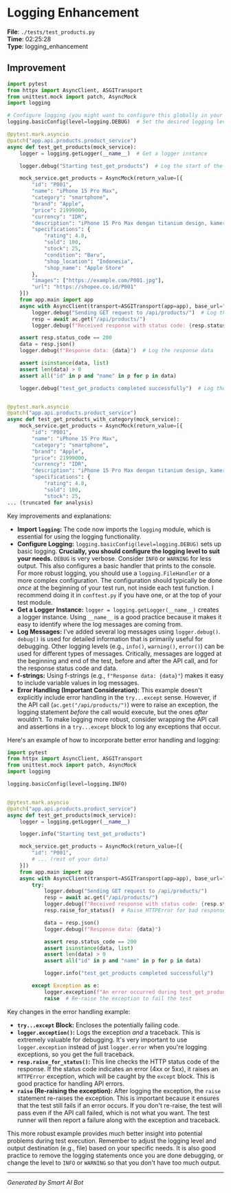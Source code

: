 # Logging Enhancement

**File**: `./tests/test_products.py`  
**Time**: 02:25:28  
**Type**: logging_enhancement

## Improvement

```python
import pytest
from httpx import AsyncClient, ASGITransport
from unittest.mock import patch, AsyncMock
import logging

# Configure logging (you might want to configure this globally in your test suite)
logging.basicConfig(level=logging.DEBUG)  # Set the desired logging level

@pytest.mark.asyncio
@patch("app.api.products.product_service")
async def test_get_products(mock_service):
    logger = logging.getLogger(__name__)  # Get a logger instance

    logger.debug("Starting test_get_products")  # Log the start of the test

    mock_service.get_products = AsyncMock(return_value=[{
        "id": "P001",
        "name": "iPhone 15 Pro Max",
        "category": "smartphone",
        "brand": "Apple",
        "price": 21999000,
        "currency": "IDR",
        "description": "iPhone 15 Pro Max dengan titanium design, kamera 48MP, dan performa terbaik",
        "specifications": {
            "rating": 4.8,
            "sold": 100,
            "stock": 25,
            "condition": "Baru",
            "shop_location": "Indonesia",
            "shop_name": "Apple Store"
        },
        "images": ["https://example.com/P001.jpg"],
        "url": "https://shopee.co.id/P001"
    }])
    from app.main import app
    async with AsyncClient(transport=ASGITransport(app=app), base_url="http://test") as ac:
        logger.debug("Sending GET request to /api/products/")  # Log the request
        resp = await ac.get("/api/products/")
        logger.debug(f"Received response with status code: {resp.status_code}")  # Log the response status

    assert resp.status_code == 200
    data = resp.json()
    logger.debug(f"Response data: {data}")  # Log the response data

    assert isinstance(data, list)
    assert len(data) > 0
    assert all("id" in p and "name" in p for p in data)

    logger.debug("test_get_products completed successfully")  # Log the end of the test


@pytest.mark.asyncio
@patch("app.api.products.product_service")
async def test_get_products_with_category(mock_service):
    mock_service.get_products = AsyncMock(return_value=[{
        "id": "P001",
        "name": "iPhone 15 Pro Max",
        "category": "smartphone",
        "brand": "Apple",
        "price": 21999000,
        "currency": "IDR",
        "description": "iPhone 15 Pro Max dengan titanium design, kamera 48MP, dan performa terbaik",
        "specifications": {
            "rating": 4.8,
            "sold": 100,
            "stock": 25,
... (truncated for analysis)
```

Key improvements and explanations:

* **Import `logging`:**  The code now imports the `logging` module, which is essential for using the logging functionality.
* **Configure Logging:**  `logging.basicConfig(level=logging.DEBUG)` sets up basic logging.  **Crucially, you should configure the logging level to suit your needs.**  `DEBUG` is very verbose.  Consider `INFO` or `WARNING` for less output.  This also configures a basic handler that prints to the console.  For more robust logging, you should use a `logging.FileHandler` or a more complex configuration.  The configuration should typically be done *once* at the beginning of your test run, not inside each test function.  I recommend doing it in `conftest.py` if you have one, or at the top of your test module.
* **Get a Logger Instance:** `logger = logging.getLogger(__name__)` creates a logger instance.  Using `__name__` is a good practice because it makes it easy to identify where the log messages are coming from.
* **Log Messages:**  I've added several log messages using `logger.debug()`.  `debug()` is used for detailed information that is primarily useful for debugging.  Other logging levels (e.g., `info()`, `warning()`, `error()`) can be used for different types of messages.  Critically, messages are logged at the beginning and end of the test, before and after the API call, and for the response status code and data.
* **f-strings:** Using f-strings (e.g., `f"Response data: {data}"`) makes it easy to include variable values in log messages.
* **Error Handling (Important Consideration):**  This example doesn't explicitly include error handling in the `try...except` sense.  However, if the API call (`ac.get("/api/products/")`) were to raise an exception, the logging statement *before* the call would execute, but the ones *after* wouldn't.  To make logging more robust, consider wrapping the API call and assertions in a `try...except` block to log any exceptions that occur.

Here's an example of how to incorporate better error handling and logging:

```python
import pytest
from httpx import AsyncClient, ASGITransport
from unittest.mock import patch, AsyncMock
import logging

logging.basicConfig(level=logging.INFO)


@pytest.mark.asyncio
@patch("app.api.products.product_service")
async def test_get_products(mock_service):
    logger = logging.getLogger(__name__)

    logger.info("Starting test_get_products")

    mock_service.get_products = AsyncMock(return_value=[{
        "id": "P001",
        # ... (rest of your data)
    }])
    from app.main import app
    async with AsyncClient(transport=ASGITransport(app=app), base_url="http://test") as ac:
        try:
            logger.debug("Sending GET request to /api/products/")
            resp = await ac.get("/api/products/")
            logger.debug(f"Received response with status code: {resp.status_code}")
            resp.raise_for_status()  # Raise HTTPError for bad responses (4xx or 5xx)

            data = resp.json()
            logger.debug(f"Response data: {data}")

            assert resp.status_code == 200
            assert isinstance(data, list)
            assert len(data) > 0
            assert all("id" in p and "name" in p for p in data)

            logger.info("test_get_products completed successfully")

        except Exception as e:
            logger.exception(f"An error occurred during test_get_products: {e}")  # Log the exception with traceback
            raise  # Re-raise the exception to fail the test
```

Key changes in the error handling example:

* **`try...except` Block:** Encloses the potentially failing code.
* **`logger.exception()`:**  Logs the exception *and* a traceback.  This is extremely valuable for debugging.  It's very important to use `logger.exception` instead of just `logger.error` when you're logging exceptions, so you get the full traceback.
* **`resp.raise_for_status()`:**  This line checks the HTTP status code of the response. If the status code indicates an error (4xx or 5xx), it raises an `HTTPError` exception, which will be caught by the `except` block.  This is good practice for handling API errors.
* **`raise` (Re-raising the exception):** After logging the exception, the `raise` statement re-raises the exception. This is important because it ensures that the test still fails if an error occurs.  If you don't re-raise, the test will pass even if the API call failed, which is not what you want.  The test runner will then report a failure along with the exception and traceback.

This more robust example provides much better insight into potential problems during test execution.  Remember to adjust the logging level and output destination (e.g., file) based on your specific needs.  It is also good practice to remove the logging statements once you are done debugging, or change the level to `INFO` or `WARNING` so that you don't have too much output.

---
*Generated by Smart AI Bot*
